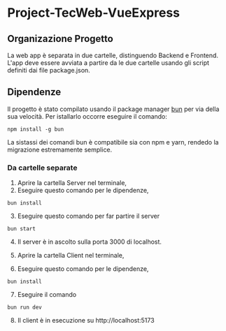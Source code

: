 # Project-TecWeb-VueExpress

## Organizazione Progetto 

La web app è separata in due cartelle, distinguendo Backend e Frontend.
L'app deve essere avviata a partire da le due cartelle usando gli script definiti dai file package.json.

## Dipendenze

Il progetto è stato compilato usando il package manager [bun](https://bun.sh/) per via della sua velocità. Per istallarlo occorre eseguire il comando:

```
npm install -g bun
```

La sistassi dei comandi bun è compatibile sia con npm e yarn, rendedo la migrazione estremamente semplice.

### Da cartelle separate

1. Aprire la cartella Server nel terminale,
2. Eseguire questo comando per le dipendenze,

```
bun install
```

3. Eseguire questo comando per far partire il server

```
bun start
```

4. Il server è in ascolto sulla porta 3000 di localhost.

5. Aprire la cartella Client nel terminale,
6. Eseguire questo comando per le dipendenze,

```
bun install
```

7. Eseguire il comando 

``` 
bun run dev
```

8. Il client è in esecuzione su http://localhost:5173